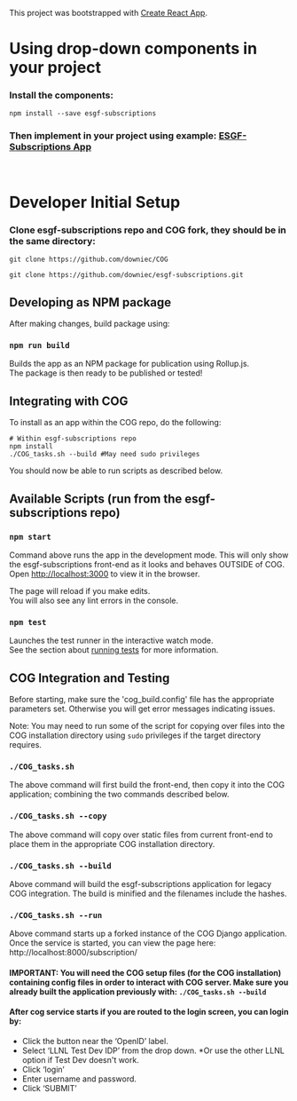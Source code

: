 This project was bootstrapped with [Create React App](https://github.com/facebook/create-react-app).

# Using drop-down components in your project

### Install the components:

`npm install --save esgf-subscriptions`

### Then implement in your project using example: [ESGF-Subscriptions App](components/App.tsx)

<br >


# Developer Initial Setup
### Clone esgf-subscriptions repo and COG fork, they should be in the same directory:

`git clone https://github.com/downiec/COG`

`git clone https://github.com/downiec/esgf-subscriptions.git`
## Developing as NPM package

After making changes, build package using:
### `npm run build`

Builds the app as an NPM package for publication using Rollup.js.<br>
The package is then ready to be published or tested!

## Integrating with COG

To install as an app within the COG repo, do the following:

```
# Within esgf-subscriptions repo
npm install
./COG_tasks.sh --build #May need sudo privileges
```

You should now be able to run scripts as described below.

## Available Scripts (run from the esgf-subscriptions repo)

### `npm start`

Command above runs the app in the development mode. This will only show the esgf-subscriptions front-end as it looks and behaves OUTSIDE of COG.<br>
Open [http://localhost:3000](http://localhost:3000) to view it in the browser.

The page will reload if you make edits.<br>
You will also see any lint errors in the console.<br>

### `npm test`

Launches the test runner in the interactive watch mode.<br>
See the section about [running tests](https://facebook.github.io/create-react-app/docs/running-tests) for more information.

## COG Integration and Testing

Before starting, make sure the 'cog_build.config' file has the appropriate parameters set. Otherwise you will get error messages indicating issues.

Note: You may need to run some of the script for copying over files into the COG installation directory using `sudo` privileges if the target directory requires.
### `./COG_tasks.sh`

The above command will first build the front-end, then copy it into the COG application; combining the two commands described below.

### `./COG_tasks.sh --copy`

The above command will copy over static files from current front-end to place them in the appropriate COG installation directory.
### `./COG_tasks.sh --build`

Above command will build the esgf-subscriptions application for legacy COG integration. The build is minified and the filenames include the hashes.<br>

### `./COG_tasks.sh --run`

Above command starts up a forked instance of the COG Django application. Once the service is started, you can view the page here: http://localhost:8000/subscription/
#### IMPORTANT: You will need the COG setup files (for the COG installation) containing config files in order to interact with COG server. Make sure you already built the application previously with: `./COG_tasks.sh --build`

#### After cog service starts if you are routed to the login screen, you can login by:
* Click the button near the ‘OpenID’ label.
* Select ‘LLNL Test Dev IDP’ from the drop down.
*Or use the other LLNL option if Test Dev doesn't work.
* Click ‘login’
* Enter username and password.
* Click ‘SUBMIT’

<!--
### `npm run eject`

**Note: this is a one-way operation. Once you `eject`, you can’t go back!**

If you aren’t satisfied with the build tool and configuration choices, you can `eject` at any time. This command will remove the single build dependency from your project.

Instead, it will copy all the configuration files and the transitive dependencies (Webpack, Babel, ESLint, etc) right into your project so you have full control over them. All of the commands except `eject` will still work, but they will point to the copied scripts so you can tweak them. At this point you’re on your own.

You don’t have to ever use `eject`. The curated feature set is suitable for small and middle deployments, and you shouldn’t feel obligated to use this feature. However we understand that this tool wouldn’t be useful if you couldn’t customize it when you are ready for it.

## Learn More

You can learn more in the [Create React App documentation](https://facebook.github.io/create-react-app/docs/getting-started).

To learn React, check out the [React documentation](https://reactjs.org/).
-->
